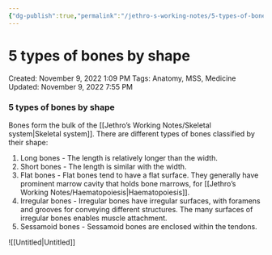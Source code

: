 ```yaml
---
{"dg-publish":true,"permalink":"/jethro-s-working-notes/5-types-of-bones-by-shape/","dgPassFrontmatter":true}
---
```



# 5 types of bones by shape

Created: November 9, 2022 1:09 PM
Tags: Anatomy, MSS, Medicine
Updated: November 9, 2022 7:55 PM

### 5 types of bones by shape

Bones form the bulk of the [[Jethro’s Working Notes/Skeletal system\|Skeletal system]]. There are different types of bones classified by their shape:

1. Long bones - The length is relatively longer than the width.
2. Short bones - The length is similar with the width.
3. Flat bones - Flat bones tend to have a flat surface. They generally have prominent marrow cavity that holds bone marrows, for [[Jethro’s Working Notes/Haematopoiesis\|Haematopoiesis]].
4. Irregular bones - Irregular bones have irregular surfaces, with foramens and grooves for conveying different structures. The many surfaces of irregular bones enables muscle attachment.
5. Sessamoid bones - Sessamoid bones are enclosed within the tendons.

![[Untitled\|Untitled]]